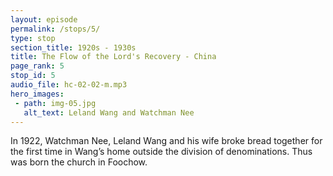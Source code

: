 ```yaml
---
layout: episode
permalink: /stops/5/
type: stop
section_title: 1920s - 1930s
title: The Flow of the Lord's Recovery - China
page_rank: 5
stop_id: 5
audio_file: hc-02-02-m.mp3
hero_images:
 - path: img-05.jpg
   alt_text: Leland Wang and Watchman Nee
---
```


In 1922, Watchman  Nee, Leland Wang and his wife broke bread together for the first time in Wang’s home outside the division of denominations. Thus was born the church in Foochow.

<!---
倪柝聲王載和他的妻子在1922年第一次在王載的家中擘餅，共同擺脫了宗派的分裂。福州教會因此誕生。
-->

<!--- TRANSCRIPT
In the first half of 1922, having seen the light about the error of denominations, Watchman Nee, Leland Wang, and his wife took the bold step of breaking bread in Wang’s home instead of going to the denomination to receive communion. Watchman Nee later testified that he would never forget, even in eternity, the profound closeness to the heavens he felt that night. Thus was born the church in Foochow, Fujian province, standing firm outside the division of the denominations.  
-->
